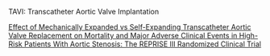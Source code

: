 

TAVI: Transcatheter Aortic Valve Implantation

[Effect of Mechanically Expanded vs Self-Expanding Transcatheter Aortic Valve Replacement on Mortality and Major Adverse Clinical Events in High-Risk Patients With Aortic Stenosis: The REPRISE III Randomized Clinical Trial](https://pubmed.ncbi.nlm.nih.gov/29297076/)



